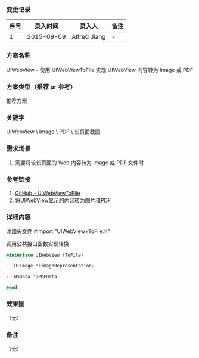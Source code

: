 ### 变更记录
| 序号 | 录入时间 | 录入人 | 备注 |
| -- | -- | -- | -- |
| 1 | 2015-09-09 | Alfred Jiang | - |

### 方案名称
UIWebView - 使用 UIWebViewToFile 实现 UIWebView 内容转为 Image 或 PDF

### 方案类型（推荐 or 参考）
推荐方案

### 关键字
UIWebView \ Image \ PDF \ 长页面截图

### 需求场景
1. 需要将较长页面的 Web 内容转为 Image 或 PDF 文件时

### 参考链接
1. [GitHub - UIWebViewToFile](https://github.com/tracy-e/UIWebViewToFile)
2. [将UIWebView显示的内容转为图片和PDF](http://esoftmobile.com/2013/06/10/%E5%B0%86uiwebview%E6%98%BE%E7%A4%BA%E5%86%85%E5%AE%B9%E8%BD%AC%E4%B8%BA%E5%9B%BE%E7%89%87%E5%92%8Cpdf/)

### 详细内容

添加头文件
        #import "UIWebView+ToFile.h"

调用公共接口函数实现转换

```objective-c
@interface UIWebView (ToFile)

- (UIImage *)imageRepresentation;

- (NSData *)PDFData;

@end
```

### 效果图
（无）

### 备注
（无）
